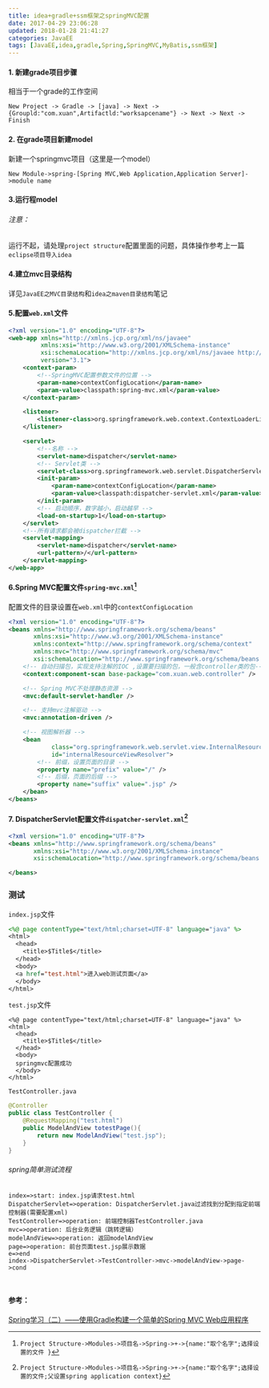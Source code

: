 ```yaml
---
title: idea+gradle+ssm框架之springMVC配置
date: 2017-04-29 23:06:28
updated: 2018-01-28 21:41:27categories: JavaEE
tags: [JavaEE,idea,gradle,Spring,SpringMVC,MyBatis,ssm框架]
---
```


#### 1. 新建grade项目步骤

相当于一个grade的工作空间

`New Project -> Gradle -> [java] -> Next -> {Groupld:"com.xuan",Artifactld:"worksapcename"} -> Next -> Next -> Finish`

#### 2. 在grade项目新建model

新建一个springmvc项目（这里是一个model）

`New Module->spring-[Spring MVC,Web Application,Application Server]->module name`

#### 3.运行程model

###### 注意：

运行不起，请处理`project structure`配置里面的问题，具体操作参考上一篇`eclipse项目导入idea`

#### 4.建立mvc目录结构

详见`JavaEE之MVC目录结构`和`idea之maven目录结构`笔记

#### 5.配置`web.xml`文件

```xml
<?xml version="1.0" encoding="UTF-8"?>
<web-app xmlns="http://xmlns.jcp.org/xml/ns/javaee"
         xmlns:xsi="http://www.w3.org/2001/XMLSchema-instance"
         xsi:schemaLocation="http://xmlns.jcp.org/xml/ns/javaee http://xmlns.jcp.org/xml/ns/javaee/web-app_3_1.xsd"
         version="3.1">
    <context-param>
        <!--SpringMVC配置参数文件的位置 -->
        <param-name>contextConfigLocation</param-name>
        <param-value>classpath:spring-mvc.xml</param-value>
    </context-param>

    <listener>
        <listener-class>org.springframework.web.context.ContextLoaderListener</listener-class>
    </listener>

    <servlet>
        <!--名称 -->
        <servlet-name>dispatcher</servlet-name>
        <!-- Servlet类 -->
        <servlet-class>org.springframework.web.servlet.DispatcherServlet</servlet-class>
        <init-param>
            <param-name>contextConfigLocation</param-name>
            <param-value>classpath:dispatcher-servlet.xml</param-value>
        </init-param>
        <!-- 启动顺序，数字越小，启动越早 -->
        <load-on-startup>1</load-on-startup>
    </servlet>
    <!--所有请求都会被dispatcher拦截 -->
    <servlet-mapping>
        <servlet-name>dispatcher</servlet-name>
        <url-pattern>/</url-pattern>
    </servlet-mapping>
</web-app>
```

#### 6.Spring MVC配置文件`spring-mvc.xml`[^spring application context设置]

配置文件的目录设置在`web.xml`中的`contextConfigLocation`

```xml
<?xml version="1.0" encoding="UTF-8"?>
<beans xmlns="http://www.springframework.org/schema/beans"
       xmlns:xsi="http://www.w3.org/2001/XMLSchema-instance"
       xmlns:context="http://www.springframework.org/schema/context"
       xmlns:mvc="http://www.springframework.org/schema/mvc"
       xsi:schemaLocation="http://www.springframework.org/schema/beans http://www.springframework.org/schema/beans/spring-beans.xsd http://www.springframework.org/schema/context http://www.springframework.org/schema/context/spring-context.xsd http://www.springframework.org/schema/mvc http://www.springframework.org/schema/mvc/spring-mvc.xsd">
    <!-- 自动扫描包，实现支持注解的IOC ,设置要扫描的包，一般含controller类的包-->
    <context:component-scan base-package="com.xuan.web.controller" />

    <!-- Spring MVC不处理静态资源 -->
    <mvc:default-servlet-handler />

    <!-- 支持mvc注解驱动 -->
    <mvc:annotation-driven />

    <!-- 视图解析器 -->
    <bean
            class="org.springframework.web.servlet.view.InternalResourceViewResolver"
            id="internalResourceViewResolver">
        <!-- 前缀，设置页面的目录 -->
        <property name="prefix" value="/" />
        <!-- 后缀，页面的后缀 -->
        <property name="suffix" value=".jsp" />
    </bean>
</beans>
```

#### 7. DispatcherServlet配置文件`dispatcher-servlet.xml`[^spring servlet Application context设置]

```xml
<?xml version="1.0" encoding="UTF-8"?>
<beans xmlns="http://www.springframework.org/schema/beans"
       xmlns:xsi="http://www.w3.org/2001/XMLSchema-instance"
       xsi:schemaLocation="http://www.springframework.org/schema/beans http://www.springframework.org/schema/beans/spring-beans.xsd">

</beans>
```



### 测试

`index.jsp`文件

```jsp
<%@ page contentType="text/html;charset=UTF-8" language="java" %>
<html>
  <head>
    <title>$Title$</title>
  </head>
  <body>
  <a href="test.html">进入web测试页面</a>
  </body>
</html>
```

`test.jsp`文件

```
<%@ page contentType="text/html;charset=UTF-8" language="java" %>
<html>
  <head>
    <title>$Title$</title>
  </head>
  <body>
  springmvc配置成功
  </body>
</html>
```

`TestController.java`

```java
@Controller
public class TestController {
    @RequestMapping("test.html")
    public ModelAndView totestPage(){
        return new ModelAndView("test.jsp");
    }
}
```

###### spring简单测试流程

```flow
index=>start: index.jsp请求test.html
DispatcherServlet=>operation: DispatcherServlet.java过滤找到分配到指定前端控制器(需要配置xml)
TestController=>operation: 前端控制器TestController.java
mvc=>operation: 后台业务逻辑（跳转逻辑）
modelAndView=>operation: 返回modelAndView
page=>operation: 前台页面test.jsp展示数据
e=>end
index->DispatcherServlet->TestController->mvc->modelAndView->page->cond



```





#### 参考：

 [Spring学习（二）——使用Gradle构建一个简单的Spring MVC Web应用程序](http://www.cnblogs.com/wenjingu/p/3822989.html)

[^spring application context设置]: `Project Structure->Modules->项目名->Spring->+->{name:"取个名字";选择设置的文件 }`
[^spring servlet Application context设置]: `Project Structure->Modules->项目名->Spring->+->{name:"取个名字";选择设置的文件;父设置spring application context}`


